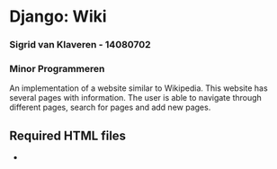 # Django: Wiki
### Sigrid van Klaveren - 14080702
### Minor Programmeren

An implementation of a website similar to Wikipedia. This website has several pages with information. The user is able to navigate through different pages, search for pages and add new pages. 


## Required HTML files

- 

